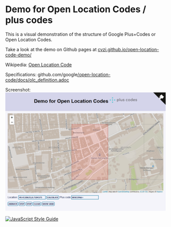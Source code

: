Demo for Open Location Codes / plus codes
=========================================

This is a visual demonstration of the structure of Google Plus+Codes or Open Location Codes.

Take a look at the demo on Github pages at [cvzi.github.io/open-location-code-demo/](https://cvzi.github.io/open-location-code-demo/index.html)

Wikipedia: <a href="https://en.wikipedia.org/wiki/Open_Location_Code">Open Location Code</a>

Specifications: github.com/google<a href="https://github.com/google/open-location-code/blob/master/docs/olc_definition.adoc">/open-location-code/docs/olc_definition.adoc</a>

Screenshot:
[![Screenshot of cvzi.github.io/open-location-code-demo/](static/screenshot.png)](https://cvzi.github.io/open-location-code-demo/index.html)

[![JavaScript Style Guide](https://img.shields.io/badge/code_style-standard-brightgreen.svg)](https://standardjs.com)
